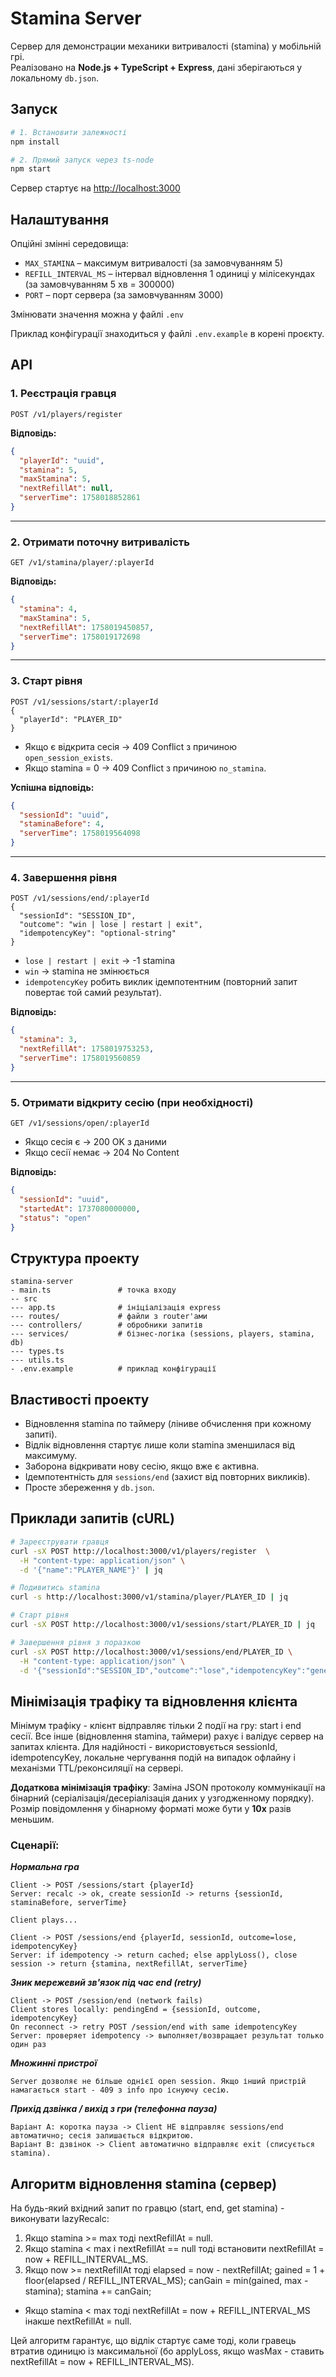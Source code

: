 # Stamina Server

Сервер для демонстрации механики витривалості (stamina) у мобільній грі.  
Реалізовано на **Node.js + TypeScript + Express**, дані зберігаються у локальному `db.json`.

## Запуск
```bash
# 1. Встановити залежності
npm install

# 2. Прямий запуск через ts-node
npm start
```

Сервер стартує на [http://localhost:3000](http://localhost:3000)

## Налаштування
Опційні змінні середовища:

- `MAX_STAMINA` – максимум витривалості (за замовчуванням 5)
- `REFILL_INTERVAL_MS` – інтервал відновлення 1 одиниці у мілісекундах (за замовчуванням 5 хв = 300000)
- `PORT` – порт сервера (за замовчуванням 3000)

Змінювати значення можна у файлі ``.env``

Приклад конфігурації знаходиться у файлі ``.env.example`` в корені проєкту.

## API
### 1. Реєстрація гравця
```
POST /v1/players/register
```
**Відповідь:**
```json
{
  "playerId": "uuid",
  "stamina": 5,
  "maxStamina": 5,
  "nextRefillAt": null,
  "serverTime": 1758018852861
}
```

---

### 2. Отримати поточну витривалість
```
GET /v1/stamina/player/:playerId
```
**Відповідь:**
```json
{
  "stamina": 4,
  "maxStamina": 5,
  "nextRefillAt": 1758019450857,
  "serverTime": 1758019172698
}
```

---

### 3. Старт рівня
```
POST /v1/sessions/start/:playerId
{
  "playerId": "PLAYER_ID"
}
```
- Якщо є відкрита сесія -> 409 Conflict з причиною `open_session_exists`.
- Якщо stamina = 0 -> 409 Conflict з причиною `no_stamina`.

**Успішна відповідь:**
```json
{
  "sessionId": "uuid",
  "staminaBefore": 4,
  "serverTime": 1758019564098
}
```

---

### 4. Завершення рівня
```
POST /v1/sessions/end/:playerId
{
  "sessionId": "SESSION_ID",
  "outcome": "win | lose | restart | exit",
  "idempotencyKey": "optional-string"
}
```
- `lose | restart | exit` -> -1 stamina
- `win` -> stamina не змінюється
- `idempotencyKey` робить виклик ідемпотентним (повторний запит повертає той самий результат).

**Відповідь:**
```json
{
  "stamina": 3,
  "nextRefillAt": 1758019753253,
  "serverTime": 1758019560859
}
```

---

### 5. Отримати відкриту сесію (при необхідності)
```
GET /v1/sessions/open/:playerId
```
- Якщо сесія є -> 200 OK з даними
- Якщо сесії немає -> 204 No Content

**Відповідь:**
```json
{
  "sessionId": "uuid",
  "startedAt": 1737080000000,
  "status": "open"
}
```

## Структура проекту

```
stamina-server
- main.ts               # точка входу
-- src
--- app.ts              # ініціалізація express
--- routes/             # файли з router'ами
--- controllers/        # обробники запитів
--- services/           # бізнес-логіка (sessions, players, stamina, db)
--- types.ts
--- utils.ts
- .env.example          # приклад конфігурації
```

## Властивості проекту
- Відновлення stamina по таймеру (ліниве обчислення при кожному запиті).
- Відлік відновлення стартує лише коли stamina зменшилася від максимуму.
- Заборона відкривати нову сесію, якщо вже є активна.
- Ідемпотентність для `sessions/end` (захист від повторних викликів).
- Просте збереження у `db.json`.

## Приклади запитів (cURL)
```bash
# Зареєструвати гравця
curl -sX POST http://localhost:3000/v1/players/register  \
  -H "content-type: application/json" \
  -d '{"name":"PLAYER_NAME"}' | jq

# Подивитись stamina
curl -s http://localhost:3000/v1/stamina/player/PLAYER_ID | jq

# Старт рівня
curl -sX POST http://localhost:3000/v1/sessions/start/PLAYER_ID | jq

# Завершення рівня з поразкою
curl -sX POST http://localhost:3000/v1/sessions/end/PLAYER_ID \
  -H "content-type: application/json" \
  -d '{"sessionId":"SESSION_ID","outcome":"lose","idempotencyKey":"generated-key"}' | jq
```

## Мінімізація трафіку та відновлення клієнта
Мінімум трафіку - клієнт відправляє тільки 2 події на гру: start і end сесії. Все інше (відновлення stamina, таймери) рахує і валідує сервер на запитах клієнта. Для надійності - використовується sessionId, idempotencyKey, локальне чергування подій на випадок офлайну і механізми TTL/реконсиляції на сервері.

**Додаткова мінімізація трафіку**: Заміна JSON протоколу коммунікації на бінарний (серіалізація/десеріалізація даних у узгодженному порядку). Розмір повідомлення у бінарному форматі може бути у **10х** разів меньшим.

### Сценарії: ###

***Нормальна гра***
```
Client -> POST /sessions/start {playerId}
Server: recalc -> ok, create sessionId -> returns {sessionId, staminaBefore, serverTime}

Client plays...

Client -> POST /sessions/end {playerId, sessionId, outcome=lose, idempotencyKey}
Server: if idempotency -> return cached; else applyLoss(), close session -> return {stamina, nextRefillAt, serverTime}
```

***Зник мережевий зв'язок під час end (retry)***
```
Client -> POST /session/end (network fails)
Client stores locally: pendingEnd = {sessionId, outcome, idempotencyKey}
On reconnect -> retry POST /session/end with same idempotencyKey
Server: проверяет idempotency -> выполняет/возвращает результат только один раз
```

***Множинні пристрої***
```
Server дозволяє не більше однієї open session. Якщо інший пристрій намагається start - 409 з info про існуючу сесію.
```

***Прихід дзвінка / вихід з гри (телефонна пауза)***
```
Варіант A: коротка пауза -> Client НЕ відправляє sessions/end автоматично; сесія залишається відкритою.
Варіант B: дзвінок -> Client автоматично відправляє exit (списується stamina).
```

## Алгоритм відновлення stamina (сервер) ##

На будь-який вхідний запит по гравцю (start, end, get stamina) - виконувати lazyRecalc:

1. Якщо stamina >= max тоді nextRefillAt = null.
2. Якщо stamina < max і nextRefillAt == null тоді встановити nextRefillAt = now + REFILL_INTERVAL_MS.
3. Якщо now >= nextRefillAt тоді elapsed = now - nextRefillAt; gained = 1 + floor(elapsed / REFILL_INTERVAL_MS); canGain = min(gained, max - stamina); stamina += canGain; 
- Якщо stamina < max тоді nextRefillAt = now + REFILL_INTERVAL_MS інакше nextRefillAt = null.

Цей алгоритм гарантує, що відлік стартує саме тоді, коли гравець втратив одиницю із максимальної (бо applyLoss, якщо wasMax - ставить nextRefillAt = now + REFILL_INTERVAL_MS).


